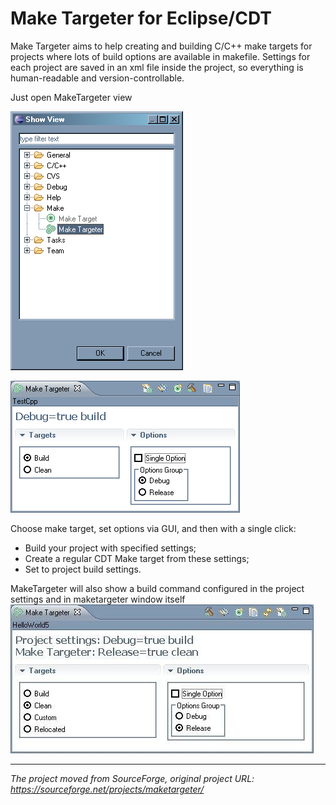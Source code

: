 # Make Targeter for Eclipse/CDT

Make Targeter aims to help creating and building C/C++ make targets for projects where lots of build options are available in makefile. Settings for each project are saved in an xml file inside the project, so everything is human-readable and version-controllable.

Just open MakeTargeter view

![Find MakeTargeter view in Views->Make](plugin/docs/views.png?raw=true "Open view from Views->Make")

![MakeTargeter main view](plugin/docs/view.png?raw=true "MakeTargeter view")

Choose make target, set options via GUI, and then with a single click:
* Build your project with specified settings;
* Create a regular CDT Make target from these settings;
* Set to project build settings.

MakeTargeter will also show a build command configured in the project settings and in maketargeter window itself
![Compare prject settings and MakeTargeter settings](plugin/docs/diff.jpg?raw=true "Compare prject settings and MakeTargeter settings")

---
_The project moved from SourceForge, original project URL: https://sourceforge.net/projects/maketargeter/_
